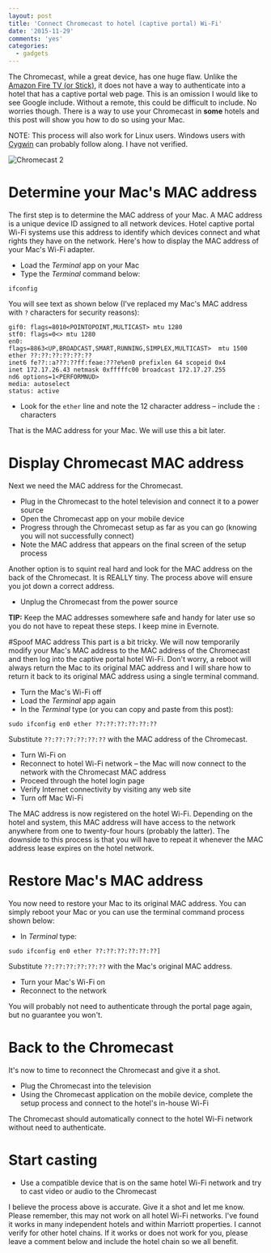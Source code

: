 ```yaml
---
layout: post
title: 'Connect Chromecast to hotel (captive portal) Wi-Fi'
date: '2015-11-29'
comments: 'yes'
categories:
  - gadgets
---
```


The Chromecast, while a great device, has one huge flaw. Unlike the [Amazon Fire TV (or Stick)][amazon], it does not have a way to authenticate into a hotel that has a captive portal web page. This is an omission I would like to see Google include. Without a remote, this could be difficult to include. No worries though. There is a way to use your Chromecast in **some** hotels and this post will show you how to do so using your Mac.

NOTE: This process will also work for Linux users. Windows users with [Cygwin][cygwin] can probably follow along. I have not verified.

![Chromecast 2][googleusercontent]

# Determine your Mac's MAC address
The first step is to determine the MAC address of your Mac. A MAC address is a unique device ID assigned to all network devices. Hotel captive portal Wi-Fi systems use this address to identify which devices connect and what rights they have on the network. Here's how to display the MAC address of your Mac's Wi-Fi adapter.

* Load the *Terminal* app on your Mac
* Type the *Terminal* command below:

`ifconfig`

You will see text as shown below (I've replaced my Mac's MAC address with `?` characters for security reasons):

    gif0: flags=8010<POINTOPOINT,MULTICAST> mtu 1280
    stf0: flags=0<> mtu 1280
    en0:
    flags=8863<UP,BROADCAST,SMART,RUNNING,SIMPLEX,MULTICAST>  mtu 1500
    ether ??:??:??:??:??:??
    inet6 fe??::a???:??ff:feae:???e%en0 prefixlen 64 scopeid 0x4
    inet 172.17.26.43 netmask 0xfffffc00 broadcast 172.17.27.255
    nd6 options=1<PERFORMNUD>
    media: autoselect
    status: active

* Look for the `ether` line and note the 12 character address – include the `:` characters

That is the MAC address for your Mac. We will use this a bit later.

# Display Chromecast MAC address
Next we need the MAC address for the Chromecast.

* Plug in the Chromecast to the hotel television and connect it to a power source
* Open the Chromecast app on your mobile device
* Progress through the Chromecast setup as far as you can go (knowing you will not successfully connect)
* Note the MAC address that appears on the final screen of the setup process

Another option is to squint real hard and look for the MAC address on the back of the Chromecast. It is REALLY tiny. The process above will ensure you jot down a correct address.

* Unplug the Chromecast from the power source

**TIP:** Keep the MAC addresses somewhere safe and handy for later use so you do not have to repeat these steps. I keep mine in Evernote.

#Spoof MAC address
This part is a bit tricky. We will now temporarily modify your Mac's MAC address to the MAC address of the Chromecast and then log into the captive portal hotel Wi-Fi. Don't worry, a reboot will always return the Mac to its original MAC address and I will share how to return it back to its original MAC address using a single terminal command.

* Turn the Mac's Wi-Fi off
* Load the *Terminal* app again
* In the *Terminal* type (or you can copy and paste from this post):

`sudo ifconfig en0 ether ??:??:??:??:??:??`

Substitute `??:??:??:??:??:??` with the MAC address of the Chromecast.

* Turn Wi-Fi on
* Reconnect to hotel Wi-Fi network – the Mac will now connect to the network with the Chromecast MAC address
* Proceed through the hotel login page
* Verify Internet connectivity by visiting any web site
* Turn off Mac Wi-Fi

The MAC address is now registered on the hotel Wi-Fi. Depending on the hotel and system, this MAC address will have access to the network anywhere from one to twenty-four hours (probably the latter). The downside to this process is that you will have to repeat it whenever the MAC address lease expires on the hotel network.

# Restore Mac's MAC address
You now need to restore your Mac to its original MAC address. You can simply reboot your Mac or you can use the terminal command process shown below:

* In *Terminal* type:

`sudo ifconfig en0 ether ??:??:??:??:??:??]`

Substitute `??:??:??:??:??:??` with the Mac's original MAC address.

* Turn your Mac's Wi-Fi on
* Reconnect to the network

You will probably not need to authenticate through the portal page again, but no guarantee you won't.

# Back to the Chromecast
It's now to time to reconnect the Chromecast and give it a shot.

* Plug the Chromecast into the television
* Using the Chromecast application on the mobile device, complete the setup process and connect to the hotel's in-house Wi-Fi

The Chromecast should automatically connect to the hotel Wi-Fi network without need to authenticate.

# Start casting
* Use a compatible device that is on the same hotel Wi-Fi network and try to cast video or audio to the Chromecast

I believe the process above is accurate. Give it a shot and let me know. Please remember, this may not work on all hotel Wi-Fi networks. I've found it works in many independent hotels and within Marriott properties. I cannot verify for other hotel chains. If it works or does not work for you, please leave a comment below and include the hotel chain so we all benefit.

[amazon]: http://www.amazon.com/s/ref=as_li_ss_tl?_encoding=UTF8&camp=1789&creative=390957&field-keywords=Amazon%20Fire%20TV&linkCode=ur2&linkId=4870dda7481e0f0c1651cc3dcebe9b7e&tag=stevenccom-20&url=search-alias%3Daps&linkId=A5PFMT4MWJIGZKP6
[cygwin]: https://www.cygwin.com/
[googleusercontent]: https://lh3.googleusercontent.com/3PWZZugeqDNa20HfCz5qdeycB4MOURMhpYTXHmExZiJGqN2hsgW4b3Uoa2y1SbRD6f1ESNXefFVnQSK3TN1X6hd1FczyVDBhWAGGmbxk3V7-OmOFD839RMTGsA5BzR197RBD91DCvFzR-rj62gPr9lz1b2dC2LtgEMFIIyukyvVGaFLME9tDoOg5Yt9125D-J49FxqZTVGsa1UJotMCqKQGVBfNA46EIRp-YwK8b4k_MFlsCv5Lq9rrwkccVVlueQgHC2A1uv2c54XYoRsWskI8ujEp2-QaU0VJOn7l4eBi8FySo9C-6U5D9v-CWE07ixw08vHuWH8WnP01g7XFVr7y1mJchWpUlzI2wn_fv_sHKxJeipBg7Jp3T_UcPFKQAwkrHCpIZTdaIC_l0crQdSf1e4xQ8NuwhRDnLDLPW1jqpmAWMAo2SyzeSaFyOFeVrpcBcx-c_o_DG9prlGCmnsOyyPGyHQtu5tICtNRv_Z0Q8jk7G8DCBUD5_yzF8tK_jtLs3nEl2ytUQXdpnV2t16RVV3dEhmUuLyq0aT3h63y97=w2668-h1503-no